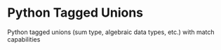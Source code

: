 Python Tagged Unions
====================

Python tagged unions (sum type, algebraic data types, etc.) with match capabilities
